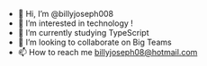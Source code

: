 - 👋 Hi, I’m @billyjoseph008
- 👀 I’m interested in technology !
- 🌱 I’m currently studying TypeScript
- 💞️ I’m looking to collaborate on Big Teams
- 📫 How to reach me billyjoseph08@hotmail.com

<!---
billyjoseph008/billyjoseph008 is a ✨ special ✨ repository because its `README.md` (this file) appears on your GitHub profile.
You can click the Preview link to take a look at your changes.
--->

